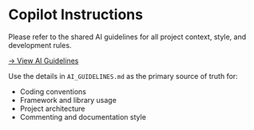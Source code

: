 # Copilot Instructions

Please refer to the shared AI guidelines for all project context, style, and development rules.

[→ View AI Guidelines](../ai/AI_GUIDELINES.md)

Use the details in `AI_GUIDELINES.md` as the primary source of truth for:
- Coding conventions
- Framework and library usage
- Project architecture
- Commenting and documentation style
